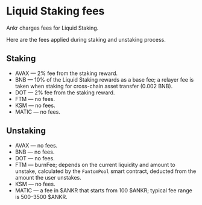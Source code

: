 # Liquid Staking fees
Ankr charges fees for Liquid Staking.

Here are the fees applied during staking and unstaking process.

## Staking
* AVAX — 2% fee from the staking reward.
* BNB — 10% of the Liquid Staking rewards as a base fee; a relayer fee is taken when staking for cross-chain asset transfer (0.002 BNB).
* DOT — 2% fee from the staking reward.
* FTM — no fees.
* KSM — no fees.
* MATIC — no fees.

## Unstaking
* AVAX — no fees.
* BNB — no fees.
* DOT — no fees.
* FTM — burnFee; depends on the current liquidity and amount to unstake, calculated by the `FantomPool` smart contract, deducted from the amount the user unstakes.
* KSM — no fees.
* MATIC — a fee in $ANKR that starts from 100 $ANKR; typical fee range is 500–3500 $ANKR.

